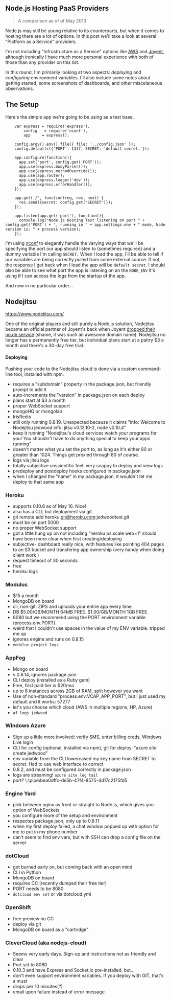 Node.js Hosting PaaS Providers
---

>A comparison as of of May 2013

Node.js may still be young relative to its counterparts, but when it comes to hosting there are a lot of options. In this post we'll take a look at several "Platform as a Service" providers.

I'm not including "Infrustructure as a Service" options like [AWS](http://aws.amazon.com) and [Joyent](http://joyent.com), although ironically I have much more personal experience with both of those than any provider on this list.

In this round, I'm primarily looking at two aspects: *deploying* and *configuring* environment variables. I'll also include some notes about getting started, some screenshots of dashboards, and other miscelaneous observations.

## The Setup

Here's the simple app we're going to be using as a test base.

        var express = require('express'),
            config   = require('nconf'),
            app     = express();

        config.argv().env().file({ file: '../config.json' });
        config.defaults({'PORT': 1337, SECRET: 'default secret.'});

        app.configure(function(){
          app.set('port', config.get('PORT'));
          app.use(express.bodyParser());
          app.use(express.methodOverride());
          app.use(app.router);
          app.use(express.logger('dev'));
          app.use(express.errorHandler());
        });

        app.get('/', function(req, res, next) {
          res.send({secret: config.get('SECRET')});
        });

        app.listen(app.get('port'), function(){
          console.log("Node.js Hosting Test listening on port " + config.get('PORT') + ', running in ' + app.settings.env + " mode, Node version is: " + process.version);
        });


I'm using [nconf](https://github.com/flatiron/nconf) to elegantly handle the varying ways that we'll be specifying the port our app should listen to (sometimes required) and a dummy variable I'm calling `SECRET.` When I load the app, I'll be able to tell if our variables are being correctly pulled from some external source. If not, the response I get back when I load the app will be `default secret`. I should also be able to see what port the app is listening on an the `NODE_ENV` it's using if I can access the logs from the startup of the app.

And now in no particular order...

## Nodejitsu
https://www.nodejitsu.com/

One of the original players and still purely a Node.js solution, Nodejitsu became an official partner of Joyent's back when Joyent [dropped their no.de service](http://joyent.com/no-de) (shame, it was such an awesome domain name). Nodejitsu no longer has a permanently free tier, but individual plans start at a paltry $3 a month and there's a 30-day free trial.

#### Deploying
Pushing your code to the Nodejitsu cloud is done via a custom command-line tool, installed with npm.
- requires a "subdomain" property in the package.json, but friendly prompt to add it
- auto-increments the "version" in package.json on each deploy
- plans start at $3 a month
- proper WebSocket support
- mongoHQ or mongolab
- IrisRedis
- still only running 0.8.19. Unexpected because it claims "info: Welcome to Nodejitsu jedwood
info:    jitsu v0.12.10-2, node v0.10.4"
- keep it running "Nodejitsu's cloud services watch your programs for you! You shouldn't have to do anything special to keep your apps running"
- doesn't matter what you set the port to, as long as it's either 80 or greater than 1024. Things get proxied through 80 of course.
- logs via jitsu logs
- totally subjective unscientific feel: very snappy to deploy and view logs
- predeploy and postdeploy hooks configured in package.json
- when I changed the "name" in my package.json, it wouldn't let me deploy to that same app


### Heroku
- supports 0.10.6 as of May 16. Nice!
- also has a CLI, but deployment via git
- git remote add heroku git@heroku.com:jedwoodtest.git
- must be on port 5000
- no proper WebSocket support
- got a little hung up on not including "heroku ps:scale web=1" should have been more clear when first creating/deploying
- subjective- dashboard really nice, with features like pointing 404 pages to an S3 bucket and transfering app ownership (very handy when doing client work )
- request timeout of 30 seconds
- free
- heroku logs


### Modulus
- $15 a month
- MongoDB on board
- cli, non-git. ZIPS and uploads your entire app every time.
- DB $5.00/GB/MONTH 64MB FREE. $1.00/GB/MONTH 1GB FREE.
- 8080 but we recommend using the PORT environment variable (process.env.PORT).
- weird that I couldn't use spaces in the value of my ENV variable. tripped me up
- ignores engine and runs on 0.8.15
- `modulus project logs`

### AppFog
- Mongo on board
- v 0.8.14, ignores package.json
- CLI deploy (installed as a Ruby gem)
- Free, first paid tier is $20/mo
- up to 8 instances across 2GB of RAM, split however you want
- Use of non-standard "process.env.VCAP_APP_PORT", but I just used my default and it works: 57277
- let's you choose which cloud (AWS in multiple regions, HP, Azure)
- `af logs jedwood`

### Windows Azure
- Sign up a little more involved: verify SMS, enter billing creds, Windows Live login
- CLI for config (optional, installed via npm), git for deploy. "azure site create jedwood"
- env variable from the CLI lowercased my key name from SECRET to secret. Had to use web interface to correct
- 0.8.2, and must be configured correctly in package.json
- logs are streaming! `azure site log tail`
- port? \\.\pipe\bea0dffc-de5b-47f4-8575-4d17c2175fd5

### Engine Yard
- pick between nginx as front or straight to Node.js, which gives you option of WebSockets
- you configure more of the setup and environment
- respectes package.json, only up to 0.8.11
- when my first deploy failed, a chat window popped up with option for me to put in my phone number
- can't seem to find env vars, but with SSH can drop a config file on the server

### dotCloud
- got burned early on, but coming back with an open mind
- CLI in Python
- MongoDB on board
- requires CC (recently dumped their free tier)
- PORT needs to be 8080
- `dotcloud env set` or via dotcloud.yml

### OpenShift
- free preview no CC
- deploy via git
- MongoDB on board as a "cartridge"

### CleverCloud (aka nodejs-cloud)
- Seems very early days. Sign-up and instructions not as friendly and clear
- Port set to 8080
- 0.10.3 and have Express and Socket.io pre-installed, but...
- don't even support environment variables. If you deploy with GIT, that's a must
- drops per 10 minutes(?)
- email upon failure instead of error message

